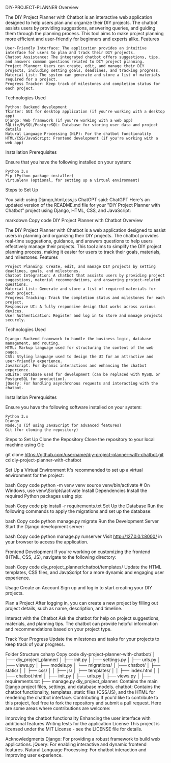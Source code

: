 DIY-PROJECT-PLANNER
Overview

The DIY Project Planner with Chatbot is an interactive web application designed to help users plan and organize their DIY projects. The chatbot assists users by providing suggestions, answering queries, and guiding them through the planning process. This tool aims to make project planning more efficient and user-friendly for beginners and experts alike.
Features

    User-Friendly Interface: The application provides an intuitive interface for users to plan and track their DIY projects.
    Chatbot Assistance: The integrated chatbot offers suggestions, tips, and answers common questions related to DIY project planning.
    Project Planner: Users can create, edit, and manage their DIY projects, including setting goals, deadlines, and tracking progress.
    Material List: The system can generate and store a list of materials required for a project.
    Progress Tracker: Keep track of milestones and completion status for each project.

Technologies Used

    Python: Backend development
    Tkinter: GUI for desktop application (if you're working with a desktop app)
    Django: Web framework (if you're working with a web app)
    SQLite/MySQL/PostgreSQL: Database for storing user data and project details
    Natural Language Processing (NLP): For the chatbot functionality
    HTML/CSS/JavaScript: Frontend development (if you're working with a web app)

Installation
Prerequisites

Ensure that you have the following installed on your system:

    Python 3.x
    Pip (Python package installer)
    Virtualenv (optional, for setting up a virtual environment)

Steps to Set Up

You said: using Django,html,css,js ChatGPT said: ChatGPT Here's an updated version of the README.md file for your "DIY Project Planner with Chatbot" project using Django, HTML, CSS, and JavaScript:

markdown Copy code
DIY Project Planner with Chatbot
Overview

The DIY Project Planner with Chatbot is a web application designed to assist users in planning and organizing their DIY projects. The chatbot provides real-time suggestions, guidance, and answers questions to help users effectively manage their projects. This tool aims to simplify the DIY project planning process, making it easier for users to track their goals, materials, and milestones.
Features

    Project Planning: Create, edit, and manage DIY projects by setting deadlines, goals, and milestones.
    Chatbot Integration: A chatbot that assists users by providing project suggestions, material recommendations, and answering project-related questions.
    Material List: Generate and store a list of required materials for each project.
    Progress Tracking: Track the completion status and milestones for each project.
    Responsive UI: A fully responsive design that works across various devices.
    User Authentication: Register and log in to store and manage projects securely.

Technologies Used

    Django: Backend framework to handle the business logic, database management, and routing.
    HTML: Markup language used for structuring the content of the web pages.
    CSS: Styling language used to design the UI for an attractive and user-friendly experience.
    JavaScript: For dynamic interactions and enhancing the chatbot experience.
    SQLite: Database used for development (can be replaced with MySQL or PostgreSQL for production).
    jQuery: For handling asynchronous requests and interacting with the chatbot.

Installation
Prerequisites

Ensure you have the following software installed on your system:

    Python 3.x
    Django
    Node.js (if using JavaScript for advanced features)
    Git (for cloning the repository)

Steps to Set Up
Clone the Repository
Clone the repository to your local machine using Git:

git clone https://github.com/username/diy-project-planner-with-chatbot.git
cd diy-project-planner-with-chatbot

Set Up a Virtual Environment It's recommended to set up a virtual environment for the project:

bash Copy code python -m venv venv source venv/bin/activate # On Windows, use venv\Scripts\activate Install Dependencies Install the required Python packages using pip:

bash Copy code pip install -r requirements.txt Set Up the Database Run the following commands to apply the migrations and set up the database:

bash Copy code python manage.py migrate Run the Development Server Start the Django development server:

bash Copy code python manage.py runserver Visit http://127.0.0.1:8000/ in your browser to access the application.

Frontend Development If you're working on customizing the frontend (HTML, CSS, JS), navigate to the following directory:

bash Copy code diy_project_planner/chatbot/templates/ Update the HTML templates, CSS files, and JavaScript for a more dynamic and engaging user experience.

Usage Create an Account Sign up and log in to start creating your DIY projects.

Plan a Project After logging in, you can create a new project by filling out project details, such as name, description, and timeline.

Interact with the Chatbot Ask the chatbot for help on project suggestions, materials, and planning tips. The chatbot can provide helpful information and recommendations based on your project type.

Track Your Progress Update the milestones and tasks for your projects to keep track of your progress.

Folder Structure csharp Copy code diy-project-planner-with-chatbot/ │ ├── diy_project_planner/ │ ├── init.py │ ├── settings.py │ ├── urls.py │ ├── views.py │ ├── models.py │ └── migrations/ │ ├── chatbot/ │ ├── static/ │ │ ├── css/ │ │ ├── js/ │ ├── templates/ │ │ ├── index.html │ │ ├── chatbot.html │ ├── init.py │ ├── urls.py │ ├── views.py │ ├── requirements.txt ├── manage.py diy_project_planner: Contains the main Django project files, settings, and database models. chatbot: Contains the chatbot functionality, templates, static files (CSS/JS), and the HTML for rendering the chatbot interface. Contributing If you'd like to contribute to this project, feel free to fork the repository and submit a pull request. Here are some areas where contributions are welcome:

Improving the chatbot functionality Enhancing the user interface with additional features Writing tests for the application License This project is licensed under the MIT License - see the LICENSE file for details.

Acknowledgments Django: For providing a robust framework to build web applications. jQuery: For enabling interactive and dynamic frontend features. Natural Language Processing: For chatbot interaction and improving user experience.
